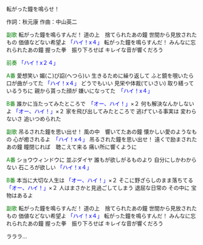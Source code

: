 転がった鐘を鳴らせ！

作詞：秋元康
作曲：中山英二

<font color=green>副歌</font>
転がった鐘を鳴らすんだ！
道の上　捨てられたあの鐘
世間から見放されたもの
価値などない希望よ <font color=blue>「ハイ！x４」</font>
転がった鐘を鳴らすんだ！
みんなに忘れられたあの鐘
握った拳　振り下ろせば
キレイな音が響くだろう

<font color=green>前奏</font>
<font color=blue>「ハイ！x２４」</font> 

<font color=green>A番</font>
愛想笑い
媚(こ)び諂(へつら)い
生きるために繰り返して
ふと鏡を覗いたら
口が曲がってた <font color=blue>「ハイ！x４」</font> 
どうでもいい
見栄や体裁(ていさい)
取り繕っているうちに
親から貰った顔が
嫌いになってた　<font color=blue>「ハイ！x４」</font> 

<font color=green>B番</font>
誰かに当たってみたところで　<font color=blue>「オー、ハイ！」</font>×２
何も解決なんかしないよ <font color=blue>「オー、ハイ！」</font>×２ 
家を飛び出してみたところで
逃げている事実は
変わらないさ
追いつめられた

<font color=green>副歌</font>
吊るされた鐘を思い出せ！
風の中　響いてたあの鐘
懐かしい愛のようなもの
心が癒されるよ　<font color=blue>「ハイ！x４」</font> 
吊るされた鐘を思い出せ！
遠くで励まされたあの鐘
瞳閉じれば　聴こえて来る
痛い所に響くように

<font color=green>A番</font>
ショウウィンドウに
並ぶダイヤ
誰もが欲しがるものより
自分にしかわからない
石ころが欲しい <font color=blue>「ハイ！x４」</font> 

<font color=green>B番</font>
本当に大切な人生は <font color=blue>「オー、ハイ！」</font>×２ 
そこに野ざらしのまま落ちてる <font color=blue>「オー、ハイ！」</font>×２ 
人はまさかと見過ごしてしまう
退屈な日常の
その中に
宝物はあるよ

<font color=green>副歌</font>
転がった鐘を鳴らすんだ！
道の上　捨てられたあの鐘
世間から見放されたもの
価値などない希望よ <font color=blue>「ハイ！x４」</font>
転がった鐘を鳴らすんだ！
みんなに忘れられたあの鐘
握った拳　振り下ろせば
キレイな音が響くだろう

ラララ…
